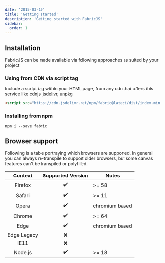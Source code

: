 ```yaml
---
date: '2015-03-10'
title: 'Getting started'
description: 'Getting started with FabricJS'
sidebar:
  order: 1
---
```


## Installation

FabricJS can be made available via following approaches as suited by your project

### Using from CDN via script tag

Include a script tag within your HTML page, from any cdn that offers this service like [cdnjs](https://cdnjs.com/libraries/fabric.js), [jsdelivr](https://www.jsdelivr.com/package/npm/fabric), [unpkg](https://unpkg.com/)


```html
<script src="https://cdn.jsdelivr.net/npm/fabric@latest/dist/index.min.js"></script>
```

### Installing from npm

```shell
npm i --save fabric
```

## Browser support

Following is a table portraying which browsers are supported.
In general you can always re-transpile to support older browsers, but some canvas features can't be transpiled or polyfilled.

|   Context   | Supported Version | Notes                           |
| :---------: | :---------------: | ------------------------------- |
|   Firefox   |        ✔️         | >= 58                           |
|   Safari    |        ✔️         | >= 11                           |
|    Opera    |        ✔️         | chromium based                  |
|   Chrome    |        ✔️         | >= 64                           |
|    Edge     |        ✔️         | chromium based                  |
| Edge Legacy |        ❌         |
|    IE11     |        ❌         |
|   Node.js   |        ✔️         | >= 18 |